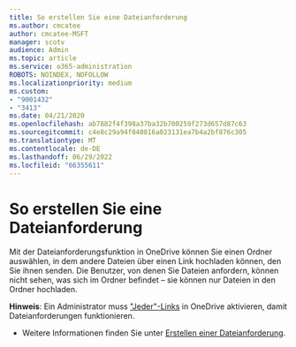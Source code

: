 ```yaml
---
title: So erstellen Sie eine Dateianforderung
ms.author: cmcatee
author: cmcatee-MSFT
manager: scotv
audience: Admin
ms.topic: article
ms.service: o365-administration
ROBOTS: NOINDEX, NOFOLLOW
ms.localizationpriority: medium
ms.custom:
- "9001432"
- "3413"
ms.date: 04/21/2020
ms.openlocfilehash: ab7882f4f398a37ba32b700259f273d657d87c63
ms.sourcegitcommit: c4e8c29a94f840816a023131ea7b4a2bf876c305
ms.translationtype: MT
ms.contentlocale: de-DE
ms.lasthandoff: 06/29/2022
ms.locfileid: "66355611"
---
```

# <a name="how-to-create-a-file-request"></a>So erstellen Sie eine Dateianforderung

Mit der Dateianforderungsfunktion in OneDrive können Sie einen Ordner auswählen, in dem andere Dateien über einen Link hochladen können, den Sie ihnen senden. Die Benutzer, von denen Sie Dateien anfordern, können nicht sehen, was sich im Ordner befindet – sie können nur Dateien in den Ordner hochladen.

**Hinweis**: Ein Administrator muss ["Jeder"-Links](https://docs.microsoft.com/sharepoint/turn-external-sharing-on-or-off) in OneDrive aktivieren, damit Dateianforderungen funktionieren.

- Weitere Informationen finden Sie unter [Erstellen einer Dateianforderung](https://support.office.com/article/create-a-file-request-f54aa7f8-2589-4421-b351-d415fc3b83af).
